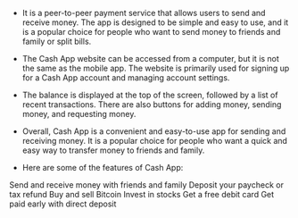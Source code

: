 - It is a peer-to-peer payment service that allows users to send and receive money. The app is designed to be simple and easy to use, and it is a popular choice for people who want to send money to friends and family or split bills.
- The Cash App website can be accessed from a computer, but it is not the same as the mobile app. The website is primarily used for signing up for a Cash App account and managing account settings.
- The balance is displayed at the top of the screen, followed by a list of recent transactions. There are also buttons for adding money, sending money, and requesting money.
- Overall, Cash App is a convenient and easy-to-use app for sending and receiving money. It is a popular choice for people who want a quick and easy way to transfer money to friends and family.

- Here are some of the features of Cash App:

Send and receive money with friends and family
Deposit your paycheck or tax refund
Buy and sell Bitcoin
Invest in stocks
Get a free debit card
Get paid early with direct deposit
